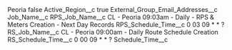 <?xml version="1.0" encoding="UTF-8"?>
<CustomMetadata xmlns="http://soap.sforce.com/2006/04/metadata" xmlns:xsi="http://www.w3.org/2001/XMLSchema-instance" xmlns:xsd="http://www.w3.org/2001/XMLSchema">
    <label>Peoria</label>
    <protected>false</protected>
    <values>
        <field>Active_Region__c</field>
        <value xsi:type="xsd:boolean">true</value>
    </values>
    <values>
        <field>External_Group_Email_Addresses__c</field>
        <value xsi:nil="true"/>
    </values>
    <values>
        <field>Job_Name__c</field>
        <value xsi:nil="true"/>
    </values>
    <values>
        <field>RPS_Job_Name__c</field>
        <value xsi:type="xsd:string">CL - Peoria 09:03am - Daily - RPS &amp; Meters Creation - Next Day Records</value>
    </values>
    <values>
        <field>RPS_Schedule_Time__c</field>
        <value xsi:type="xsd:string">0 03 09 * * ?</value>
    </values>
    <values>
        <field>RS_Job_Name__c</field>
        <value xsi:type="xsd:string">CL - ﻿Peoria 09:00am - Daily Route Schedule Creation</value>
    </values>
    <values>
        <field>RS_Schedule_Time__c</field>
        <value xsi:type="xsd:string">0 00 09 * * ?</value>
    </values>
    <values>
        <field>Schedule_Time__c</field>
        <value xsi:nil="true"/>
    </values>
</CustomMetadata>
